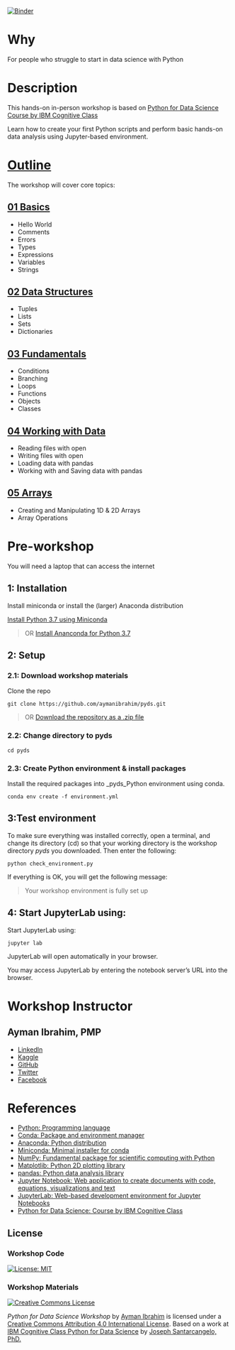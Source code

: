 [![Binder](https://mybinder.org/badge_logo.svg)](https://mybinder.org/v2/gh/aymanibrahim/pyds/master)

# Why
For people who struggle to start in data science with Python

# Description
This hands-on in-person workshop is based on 
[Python for Data Science Course by IBM Cognitive Class](https://cognitiveclass.ai/courses/python-for-data-science/)

Learn how to create your first Python scripts
and perform basic hands-on data analysis using  Jupyter-based environment.


# [Outline](https://github.com/aymanibrahim/pyds/blob/master/notebooks/00_Outline.ipynb)
The workshop will cover core topics:

## [01 Basics](https://github.com/aymanibrahim/pyds/blob/master/notebooks/01_Basics.ipynb)
- Hello World
- Comments
- Errors
- Types
- Expressions
- Variables
- Strings

## [02 Data Structures](https://github.com/aymanibrahim/pyds/blob/master/notebooks/02_Data_Structures.ipynb)
- Tuples
- Lists
- Sets
- Dictionaries

## [03 Fundamentals](https://github.com/aymanibrahim/pyds/blob/master/notebooks/03_Fundamentals.ipynb)
- Conditions 
- Branching
- Loops
- Functions
- Objects 
- Classes

## [04 Working with Data](https://github.com/aymanibrahim/pyds/blob/master/notebooks/04_Working_with_Data.ipynb)
- Reading files with open
- Writing files with open
- Loading data with pandas
- Working with and Saving data with pandas

## [05 Arrays](https://github.com/aymanibrahim/pyds/blob/master/notebooks/05_Arrays.ipynb)
- Creating and Manipulating 1D & 2D Arrays
- Array Operations

# Pre-workshop 

You will need a laptop that can access the internet 

## 1: Installation
Install miniconda or install the (larger) Anaconda distribution

[Install Python 3.7 using Miniconda](https://conda.io/projects/conda/en/latest/user-guide/install/index.html)

> OR [Install Ananconda for Python 3.7](https://www.anaconda.com/distribution/)

## 2: Setup

### 2.1: Download workshop materials
Clone the repo
```
git clone https://github.com/aymanibrahim/pyds.git
```
> OR [Download the repository as a .zip file](https://github.com/aymanibrahim/pyds/archive/master.zip)

### 2.2: Change directory to pyds
```
cd pyds
```
### 2.3: Create Python environment & install packages
Install the required packages into _pyds_Python environment using conda.
```
conda env create -f environment.yml
```

## 3:Test environment
To make sure everything was installed correctly, open a terminal, and change its directory (cd) so that your working directory is the workshop  directory _pyds_ you downloaded. Then enter the following:
```
python check_environment.py
```
If everything is OK, you will get the following message:
> Your workshop environment is fully set up

## 4: Start JupyterLab using:
Start JupyterLab using:
```
jupyter lab
```
JupyterLab will open automatically in your browser.

You may access JupyterLab by entering the notebook server’s URL into the browser.


# Workshop Instructor
## Ayman Ibrahim, PMP

- [LinkedIn](https://www.linkedin.com/in/aymanibrahim/)
- [Kaggle](https://www.kaggle.com/aymani)
- [GitHub](https://github.com/aymanibrahim)
- [Twitter](https://twitter.com/AymanIbrahim)
- [Facebook](https://www.facebook.com/ayman.ibrahim.awad)

# References
- [Python: Programming language](https://www.python.org)
- [Conda: Package and environment manager](https://conda.io/en/latest/)
- [Anaconda: Python distribution](https://www.anaconda.com/distribution/)
- [Miniconda: Minimal installer for conda](https://conda.io/en/latest/miniconda.html)
- [NumPy: Fundamental package for scientific computing with Python](https://numpy.org)
- [Matplotlib: Python 2D plotting library](https://matplotlib.org)
- [pandas: Python data analysis library](https://pandas.pydata.org)
- [Jupyter Notebook: Web application to create documents with code, equations, visualizations and text](https://jupyter.org/)
- [JupyterLab: Web-based development environment for Jupyter Notebooks](https://jupyter.org/)
- [Python for Data Science: Course by IBM Cognitive Class](https://cognitiveclass.ai/courses/python-for-data-science/)

## License

### Workshop Code
[![License: MIT](https://img.shields.io/badge/License-MIT-yellow.svg)](https://opensource.org/licenses/MIT)

### Workshop Materials

<a rel="license" href="http://creativecommons.org/licenses/by/4.0/"><img alt="Creative Commons License" style="border-width:0" src="https://i.creativecommons.org/l/by/4.0/88x31.png" /></a>

<span xmlns:dct="http://purl.org/dc/terms/" property="dct:title">*Python for Data Science Workshop*</span> by <a xmlns:cc="http://creativecommons.org/ns#" href="https://github.com/aymanibrahim" property="cc:attributionName" rel="cc:attributionURL">Ayman Ibrahim</a> is licensed under a <a rel="license" href="http://creativecommons.org/licenses/by/4.0/">Creative Commons Attribution 4.0 International License</a>.  Based on a work at <a xmlns:dct="http://purl.org/dc/terms/" href="https://cognitiveclass.ai/courses/python-for-data-science/" rel="dct:source">IBM Cognitive Class Python for Data Science</a> by <a href="https://www.linkedin.com/in/joseph-s-50398b136/"> Joseph Santarcangelo, PhD.</a>
